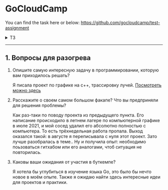 # GoCloudCamp
You can find the task here or below: https://github.com/gocloudcamp/test-assignment

<details><summary>ТЗ</summary>
  
## 2. Разработка музыкального плейлиста

### Часть 1. Разработка основного модуля работы с плейлистом

Требуется разработать модуль для обеспечения работы с плейлистом. Модуль должен обладать следующими возможностями:
 - Play - начинает воспроизведение
 - Pause - приостанавливает воспроизведение
 - AddSong - добавляет в конец плейлиста песню
 - Next воспроизвести след песню
 - Prev воспроизвести предыдущую песню

#### Технические требования

 - Должен быть описан четко определенный интерфейс для взаимодействия с плейлистом
 - Плейлист должен быть реализован с использованием двусвязного списка.
 - Каждая песня в плейлисте должна иметь свойство Duration.
 - Воспроизведение песни не должно блокировать методы управления.
 - Метод воспроизведения должен начать воспроизведение с длительностью, ограниченной свойством Duration песни. Воспроизведение должно эмулироваться длительной операцией.
 - Следующая песня должна воспроизводиться автоматически после окончания текущей песни.
 - Метод Pause должен приостановить текущее воспроизведение, и когда воспроизведение вызывается снова, оно должно продолжаться с момента паузы.
 - Метод AddSong должен добавить новую песню в конец списка.
 - Вызов метода Next должен начать воспроизведение следущей песни. Таким образом текущее
 - спроизведение должно быть остановлено и начато воспроизведение следущей песни 
 - Вызов метода Prev должен остановить текущее воспроизведение и начать воспроизведение предыдущей песни.
 - Реализация метода AddSong должна проводиться с учетом одновременного, конкурентного доступа.
 - Следует учитывать, что воспроизведение может быть остановлено извне 
 - Реализация методов Next/Prev должна проводиться с учетом одновременного, конкурентного доступа.
 - Примечание: Все реализации должны быть тщательно протестированы и оптимизированы с точки зрения производительности.

### Часть 2: Построение API для музыкального плейлиста

Реализовать сервис, который позволит управлять музыкальным плейлистом. Доступ к сервису должен осуществляться с помощью API, который имеет возможность выполнять CRUD операции с песнями в плейлисте, а также воспроизводить, приостанавливать, переходить к следующему и предыдущему трекам. Конфигурация может храниться в любом источнике данных, будь то файл на диске, либо база данных. Для удобства интеграции с сервисом может быть реализована клиентская библиотека.

### Технические требования

* реализация задания может быть выполнена на любом языке программирования
* сервис должен обеспечивать персистентность данных
* сервис должен поддерживать все CRUD операции 
* удалять трек допускается только если он не воспроизводится в данный момент
* API должен иметь необходимые методы для взаимодействия с плейлистом.
* API должен возвращать значимые коды ошибок и сообщения в случае ошибок.


### Будет здорово, если:
* в качестве протокола взаимодействия сервиса с клиентами будете использовать gRPC
* напишите Dockerfile и docker-compose.yml
* покроете проект unit-тестами
* сделаете тестовый пример использования написанного сервиса

</details>

---

## 1. Вопросы для разогрева
<ol>
<li>Опишите самую интересную задачу в программировании, которую вам приходилось решать?

Я писала проект по графике на с++, трассировку лучей. [Посмотреть можно здесь](https://github.com/cgsg-tt6/T06RT)</li>
<li>Расскажите о своем самом большом факапе? Что вы предприняли для решения проблемы?

Как раз-таки по поводу проекта из предыдущего пункта. Его написание происходило в летнем лагере по компьютерной графике в июле 2021, и мой сосед удалил его абсолютно полностью с компьютера. То есть трёхнедельная работа пропала. Выход оказался такой: в августе я переписывала с нуля этот проект. Зато лучше разобралась в теме.. Ну и получила опыт: необходимо поьзоваться гитхабом или его аналогами, чтоб ситуация не повторилась.</li>
<li> Каковы ваши ожидания от участия в буткемпе?

Я хотела бы углубиться в изучение языка Go, это было бы нечто новое в моём опыте. Также я ожидаю найти здесь интересные идеи для проектов и практики.
</li>
</ol>
